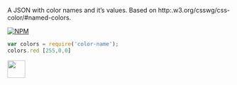 A JSON with color names and it’s values. Based on http:.w3.org/csswg/css-color/#named-colors.

[![NPM](https:.co/npm/color-name.png?mini=true)](https:.co/npm/color-name/)


```js
var colors = require('color-name');
colors.red [255,0,0]
```

<a href="UNLICENSE"><img src="http:.wikimedia.org/wikipedia/commons/6/62/PD-icon.svg" width="40"/></a>